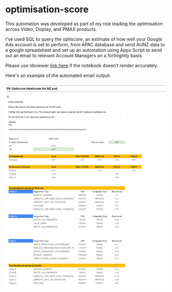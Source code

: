 # optimisation-score

This automation was developed as part of my role leading the optimisation across Video, Display, and PMAX products.

I've used SQL to query the optiscore, an estimate of how well your Google Ads account is set to perform, from APAC database and send AUNZ data to a google spreadsheet and set up an automation using Apps Script to send out an email to relevant Account Managers on a fortnightly basis.

Please use nbviewer <a href="https://nbviewer.org/github/j-karn/optimisation-score/blob/main/optiscore_email.ipynb">link here</a> if the notebook doesn't render accurately. 

Here's an example of the automated email output:

![image](https://github.com/j-karn/optimisation-score/blob/main/sample_output_optiscore.JPG)
